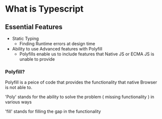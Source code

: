 # What is Typescript 

## Essential Features 
- Static Typing 
  - Finding Runtime errors at design time 
- Ability to use Advanced features with Polyfill 
  - Polyfills enable us to include features that Native JS or ECMA JS is unable to provide


### Polyfill? 
Polyfill is a peice of code that provides the functionality that native Browser is not able to. 

'Poly' stands for the ability to solve the problem ( missing functionality ) in various ways 

'fill' stands for filling the gap in the functionality